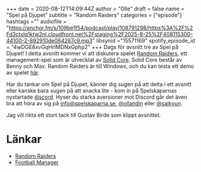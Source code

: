 +++ 
date = 2020-08-12T14:09:44Z
author = "Olle"
draft = false
name = "Spel på Djupet"
subtitle = "Random Raiders"
categories = ["episode"]
hashtags =""
audiofile = "https://anchor.fm/s/109be1f54/podcast/play/108791298/https%3A%2F%2Fd3ctxlq1ktw2nl.cloudfront.net%2Fstaging%2F2025-8-25%2F408115300-44100-2-892910de064267c9.mp3"
libsynid ="15571169"
spotify_episode_id = "4wDGE8xvGqHrIMDNxGphp2"
+++ 
Dags för avsnitt tre av Spel på Djupet! I detta avsnitt kommer vi att diskutera spelet [Random Raiders](https://store.steampowered.com/app/1018740/Random_Raiders/), ett management-spel som är utvecklat av [Solid Core](https://twitter.com/solidcoregames). Solid Core består av Benny och Max. Random Raiders är till Windows, och du kan testa ett demo av spelet [här](https://store.steampowered.com/app/1018740/Random_Raiders/).

Har du tankar om Spel på Djupet, känner dig sugen på att delta i ett avsnitt eller kanske bara sugen på att snacka lite - kom in på Spelskaparnas nystartade [discord](https://discord.gg/hBHEXss). Hyser du starka aversioner mot Discord går det även bra att höra av sig på info@spelskaparna.se, [@ollandin](https://twitter.com/ollelandin) eller [@saikyun](https://twitter.com/Saikyun).

Jag vill rikta ett stort tack till Gustav Birde som klippt avsnittet.

# Länkar
* [Random Raiders](https://store.steampowered.com/app/1018740/Random_Raiders/)
* [Football Manager](https://en.wikipedia.org/wiki/Football_Manager_2020)


